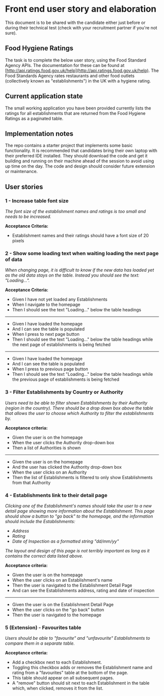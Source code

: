 # Front end user story and elaboration

This document is to be shared with the candidate either just before or during their technical test (check with your recruitment partner if you're not sure).

## Food Hygiene Ratings

The task is to complete the below user story, using the Food Standard Agency APIs. The documentation for these can be found at [http://api.ratings.food.gov.uk/help](http://api.ratings.food.gov.uk/help). The Food Standards Agency rates restaurants and other food outlets (collectively known as "establishments") in the UK with a hygiene rating.

## Current application state

The small working application you have been provided currently lists the ratings for all establishments that are returned from the Food Hygiene Ratings as a paginated table.

## Implementation notes

The repo contains a starter project that implements some basic functionality. It is recommended that candidates bring their own laptop with their preferred IDE installed. They should download the code and get it building and running on their machine ahead of the session to avoid using up time on the day. The code and design should consider future extension or maintenance.

## User stories

### 1 - Increase table font size

*The font size of the establishment names and ratings is too small and needs to be increased.*

**Acceptance Criteria:**
- Establishment names and their ratings should have a font size of 20 pixels

### 2 - Show some loading text when waiting loading the next page of data

*When changing page, it is difficult to know if the new data has loaded yet as the old data stays on the table. Instead you should see the text: "Loading...".*

**Acceptance Criteria:**
- Given I have not yet loaded any Establishments
- When I navigate to the homepage
- Then I should see the text "Loading..." below the table headings

---

- Given I have loaded the homepage
- And I can see the table is populated
- When I press to next page button
- Then I should see the text "Loading..." below the table headings while the next page of establishments is being fetched

---

- Given I have loaded the homepage
- And I can see the table is populated
- When I press to previous page button
- Then I should see the text "Loading..." below the table headings while the previous page of establishments is being fetched

### 3 - Filter Establishments by Country or Authority

*Users need to be able to filter shown Establishments by their Authority (region in the country). There should be a drop down box above the table that allows the user to choose which Authority to filter the establishments by.*

**Acceptance criteria:**
- Given the user is on the homepage
- When the user clicks the Authority drop-down box
- Then a list of Authorities is shown

---

- Given the user is on the homepage
- And the user has clicked the Authority drop-down box
- When the user clicks on an Authority
- Then the list of Establishments is filtered to only show Establishments from that Authority

### 4 - Establishments link to their detail page

*Clicking one of the Establishment's names should take the user to a new detail page showing more information about the Establishment. This page should show a button to "go back" to the homepage, and the information should include the Establishments:*

- *Address*
- *Rating*
- *Date of Inspection as a formatted string "dd/mm/yy"*

*The layout and design of this page is not terribly important as long as it contains the correct data listed above.*

**Acceptance criteria:**
- Given the user is on the homepage
- When the user clicks on an Establishment's name
- Then the user is navigated to the Establishment Detail Page
- And can see the Establishments address, rating and date of inspection

---

- Given the user is on the Establishment Detail Page
- When the user clicks on the "go back" button
- Then the user is navigated to the homepage

### 5 (Extension) - Favourites table

*Users should be able to "favourite" and "unfavourite" Establishments to compare them in a separate table.*

**Acceptance criteria:**
- Add a checkbox next to each Establishment.
- Toggling this checkbox adds or removes the Establishment name and rating from a "favourites" table at the bottom of the page.
- This table should appear on all subsequent pages.
- A "remove" button should sit next to each Establishment in the table which, when clicked, removes it from the list.